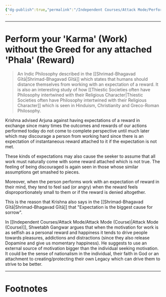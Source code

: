 ```yaml
---
{"dg-publish":true,"permalink":"/Independent Courses/Attack Mode/Perform your 'Karma' (Work) without the Greed for any 'Phala' (Reward)/","tags":["Philosophy","Wisdom"]}
---
```



---
# Perform your 'Karma' (Work) without the Greed for any attached 'Phala' (Reward)
> An Indic Philosophy described in the [[Shrimad-Bhagavad Gītā\|Shrimad-Bhagavad Gītā]] which states that humans should distance themselves from working with an expectation of a reward. It is also an interesting study of how [[Thiestic Societies often have Philosophy intertwined with their Religious Character\|Thiestic Societies often have Philosophy intertwined with their Religious Character]] which is seen in Hinduism, Christianity and Greco-Roman Philosophy.

Krishna advised Arjuna against having expectations of a reward in exchange since many times the outcomes and rewards of our actions performed today do not come to complete perspective until much later which may discourage a person from working hard since there is an expectation of instantaneous reward attached to it if the expectation is not met.

These kinds of expectations may also cause the seeker to assume that all work must naturally come with some reward attached which is not true. The feeling of being discouraged is again seen in those whose similar assumptions get smashed to pieces. 

Moreover, when the person performs work with an expectation of reward in their mind, they tend to feel sad (or angry) when the reward feels disproportionately small to them or if the reward is denied altogether.

This is the reason that Krishna also says in the [[Shrimad-Bhagavad Gītā\|Shrimad-Bhagavad Gītā]] that "Expectation is the biggest cause for sorrow".

In [[Independent Courses/Attack Mode/Attack Mode (Course)\|Attack Mode (Course)]], Shwetabh Gangwar argues that when the motivation for work is as selfish as a personal reward and happiness it tends to drive people towards pleasures, addictions and distractions (since they also release Dopamine and give us momentary happiness). 
He suggests to use an external source of motivation bigger than the individual seeking motivation. It could be the sense of nationalism in the individual, their faith in God or an attachment to creating/protecting their own Legacy which can drive them to strive to be better.

---
# Footnotes